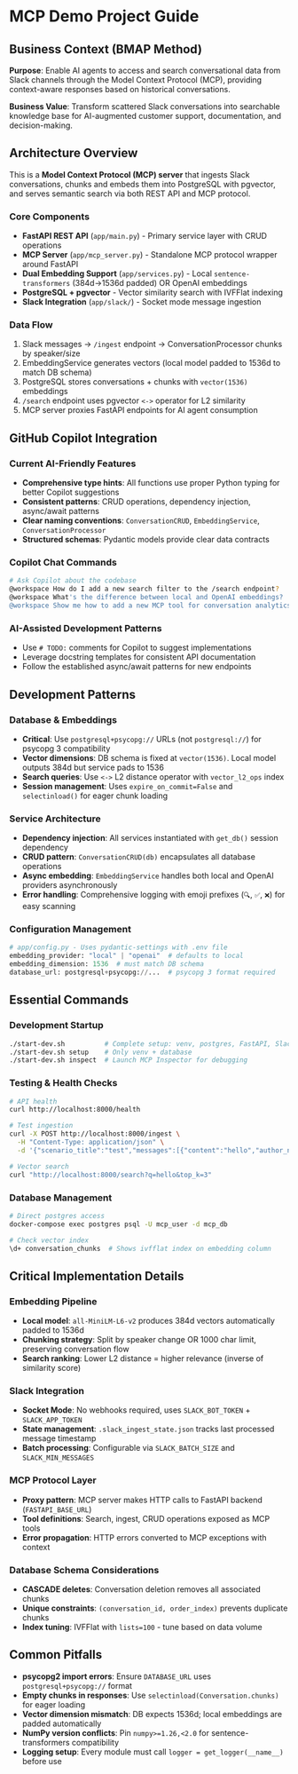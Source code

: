 # MCP Demo Project Guide

## Business Context (BMAP Method)

**Purpose**: Enable AI agents to access and search conversational data from Slack channels through the Model Context Protocol (MCP), providing context-aware responses based on historical conversations.

**Business Value**: Transform scattered Slack conversations into searchable knowledge base for AI-augmented customer support, documentation, and decision-making.

## Architecture Overview

This is a **Model Context Protocol (MCP) server** that ingests Slack conversations, chunks and embeds them into PostgreSQL with pgvector, and serves semantic search via both REST API and MCP protocol.

### Core Components
- **FastAPI REST API** (`app/main.py`) - Primary service layer with CRUD operations
- **MCP Server** (`app/mcp_server.py`) - Standalone MCP protocol wrapper around FastAPI
- **Dual Embedding Support** (`app/services.py`) - Local `sentence-transformers` (384d→1536d padded) OR OpenAI embeddings
- **PostgreSQL + pgvector** - Vector similarity search with IVFFlat indexing
- **Slack Integration** (`app/slack/`) - Socket mode message ingestion

### Data Flow
1. Slack messages → `/ingest` endpoint → ConversationProcessor chunks by speaker/size
2. EmbeddingService generates vectors (local model padded to 1536d to match DB schema)
3. PostgreSQL stores conversations + chunks with `vector(1536)` embeddings
4. `/search` endpoint uses pgvector `<->` operator for L2 similarity
5. MCP server proxies FastAPI endpoints for AI agent consumption

## GitHub Copilot Integration

### Current AI-Friendly Features
- **Comprehensive type hints**: All functions use proper Python typing for better Copilot suggestions
- **Consistent patterns**: CRUD operations, dependency injection, async/await patterns
- **Clear naming conventions**: `ConversationCRUD`, `EmbeddingService`, `ConversationProcessor`
- **Structured schemas**: Pydantic models provide clear data contracts

### Copilot Chat Commands
```bash
# Ask Copilot about the codebase
@workspace How do I add a new search filter to the /search endpoint?
@workspace What's the difference between local and OpenAI embeddings?
@workspace Show me how to add a new MCP tool for conversation analytics
```

### AI-Assisted Development Patterns
- Use `# TODO:` comments for Copilot to suggest implementations
- Leverage docstring templates for consistent API documentation
- Follow the established async/await patterns for new endpoints

## Development Patterns

### Database & Embeddings
- **Critical**: Use `postgresql+psycopg://` URLs (not `postgresql://`) for psycopg 3 compatibility
- **Vector dimensions**: DB schema is fixed at `vector(1536)`. Local model outputs 384d but service pads to 1536
- **Search queries**: Use `<->` L2 distance operator with `vector_l2_ops` index
- **Session management**: Uses `expire_on_commit=False` and `selectinload()` for eager chunk loading

### Service Architecture 
- **Dependency injection**: All services instantiated with `get_db()` session dependency
- **CRUD pattern**: `ConversationCRUD(db)` encapsulates all database operations
- **Async embedding**: `EmbeddingService` handles both local and OpenAI providers asynchronously
- **Error handling**: Comprehensive logging with emoji prefixes (`🔍`, `✅`, `❌`) for easy scanning

### Configuration Management
```python
# app/config.py - Uses pydantic-settings with .env file
embedding_provider: "local" | "openai"  # defaults to local
embedding_dimension: 1536  # must match DB schema
database_url: postgresql+psycopg://...  # psycopg 3 format required
```

## Essential Commands

### Development Startup
```bash
./start-dev.sh          # Complete setup: venv, postgres, FastAPI, Slack ingest
./start-dev.sh setup    # Only venv + database
./start-dev.sh inspect  # Launch MCP Inspector for debugging
```

### Testing & Health Checks
```bash
# API health
curl http://localhost:8000/health

# Test ingestion
curl -X POST http://localhost:8000/ingest \
  -H "Content-Type: application/json" \
  -d '{"scenario_title":"test","messages":[{"content":"hello","author_name":"user"}]}'

# Vector search
curl "http://localhost:8000/search?q=hello&top_k=3"
```

### Database Management
```bash
# Direct postgres access
docker-compose exec postgres psql -U mcp_user -d mcp_db

# Check vector index
\d+ conversation_chunks  # Shows ivfflat index on embedding column
```

## Critical Implementation Details

### Embedding Pipeline
- **Local model**: `all-MiniLM-L6-v2` produces 384d vectors automatically padded to 1536d
- **Chunking strategy**: Split by speaker change OR 1000 char limit, preserving conversation flow
- **Search ranking**: Lower L2 distance = higher relevance (inverse of similarity score)

### Slack Integration
- **Socket Mode**: No webhooks required, uses `SLACK_BOT_TOKEN` + `SLACK_APP_TOKEN`
- **State management**: `.slack_ingest_state.json` tracks last processed message timestamp
- **Batch processing**: Configurable via `SLACK_BATCH_SIZE` and `SLACK_MIN_MESSAGES`

### MCP Protocol Layer
- **Proxy pattern**: MCP server makes HTTP calls to FastAPI backend (`FASTAPI_BASE_URL`)
- **Tool definitions**: Search, ingest, CRUD operations exposed as MCP tools
- **Error propagation**: HTTP errors converted to MCP exceptions with context

### Database Schema Considerations
- **CASCADE deletes**: Conversation deletion removes all associated chunks
- **Unique constraints**: `(conversation_id, order_index)` prevents duplicate chunks
- **Index tuning**: IVFFlat with `lists=100` - tune based on data volume

## Common Pitfalls

- **psycopg2 import errors**: Ensure `DATABASE_URL` uses `postgresql+psycopg://` format
- **Empty chunks in responses**: Use `selectinload(Conversation.chunks)` for eager loading
- **Vector dimension mismatch**: DB expects 1536d; local embeddings are padded automatically
- **NumPy version conflicts**: Pin `numpy>=1.26,<2.0` for sentence-transformers compatibility
- **Logging setup**: Every module must call `logger = get_logger(__name__)` before use
